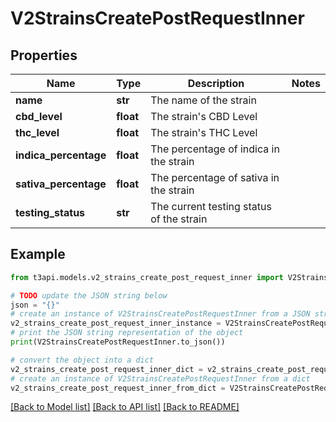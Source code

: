 # V2StrainsCreatePostRequestInner


## Properties

Name | Type | Description | Notes
------------ | ------------- | ------------- | -------------
**name** | **str** | The name of the strain | 
**cbd_level** | **float** | The strain&#39;s CBD Level | 
**thc_level** | **float** | The strain&#39;s THC Level | 
**indica_percentage** | **float** | The percentage of indica in the strain | 
**sativa_percentage** | **float** | The percentage of sativa in the strain | 
**testing_status** | **str** | The current testing status of the strain | 

## Example

```python
from t3api.models.v2_strains_create_post_request_inner import V2StrainsCreatePostRequestInner

# TODO update the JSON string below
json = "{}"
# create an instance of V2StrainsCreatePostRequestInner from a JSON string
v2_strains_create_post_request_inner_instance = V2StrainsCreatePostRequestInner.from_json(json)
# print the JSON string representation of the object
print(V2StrainsCreatePostRequestInner.to_json())

# convert the object into a dict
v2_strains_create_post_request_inner_dict = v2_strains_create_post_request_inner_instance.to_dict()
# create an instance of V2StrainsCreatePostRequestInner from a dict
v2_strains_create_post_request_inner_from_dict = V2StrainsCreatePostRequestInner.from_dict(v2_strains_create_post_request_inner_dict)
```
[[Back to Model list]](../README.md#documentation-for-models) [[Back to API list]](../README.md#documentation-for-api-endpoints) [[Back to README]](../README.md)


